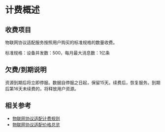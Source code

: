 # 计费概述
## 收费项目

物联网协议适配服务按照用户购买的标准规格的数量收费。

标准规格：设备并发数：500，每月最大消息数：1亿条


## 欠费/到期说明

资源到期后将立即停服。数据自停服之日起，保留15天。续费后，恢复服务。到期后第16天未续费的，将释放用户资源。

## 相关参考

- [物联网协议适配计费规则](../../IoT-Hub-Protocol-Adaptor/Pricing/Billing-Rules.md)
- [物联网协议适配价格总览](../../IoT-Hub-Protocol-Adaptor/Pricing/Price-Overview.md)
